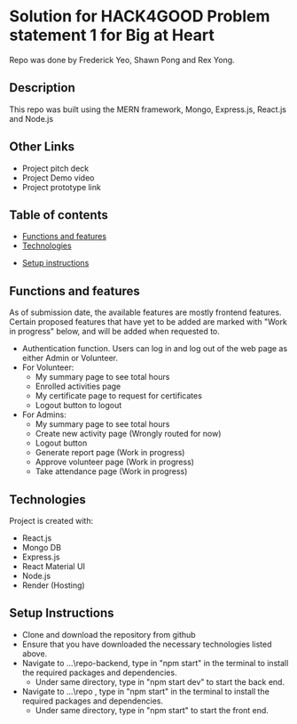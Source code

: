 # Solution for HACK4GOOD Problem statement 1 for Big at Heart
Repo was done by Frederick Yeo, Shawn Pong and Rex Yong.

## Description
This repo was built using the MERN framework, Mongo, Express.js, React.js and Node.js

## Other Links
* Project pitch deck
* Project Demo video
* Project prototype link

## Table of contents
* [Functions and features](#functions-and-features)
* [Technologies](#technologies)
<!-- * [Structure of files] (#structure-of-files) -->
* [Setup instructions](#Setup-instructions)

## Functions and features 
As of submission date, the available features are mostly frontend features. Certain proposed features that have yet to be added are marked with "Work in progress" below, and will be added when requested to.
* Authentication function. Users can log in and log out of the web page as either Admin or Volunteer.
* For Volunteer: 
    * My summary page to see total hours
    * Enrolled activities page
    * My certificate page to request for certificates
    * Logout button to logout
* For Admins: 
    * My summary page to see total hours
    * Create new activity page (Wrongly routed for now)
    * Logout button 
    * Generate report page (Work in progress)
    * Approve volunteer page (Work in progress)
    * Take attendance page (Work in progress)

## Technologies
Project is created with:
* React.js
* Mongo DB
* Express.js
* React Material UI
* Node.js
* Render (Hosting)

## Setup Instructions
* Clone and download the repository from github
* Ensure that you have downloaded the necessary technologies listed above. 
* Navigate to ...\repo-backend, type in "npm start" in the terminal to install the required packages and dependencies.
    * Under same directory, type in "npm start dev" to start the back end.
* Navigate to ...\repo , type in "npm start" in the terminal to install the required packages and dependencies. 
    * Under same directory, type in "npm start" to start the front end.

<!-- # Getting Started with Create React App

This project was bootstrapped with [Create React App](https://github.com/facebook/create-react-app).

## Available Scripts

In the project directory, you can run:

### `npm start`

Runs the app in the development mode.\
Open [http://localhost:3000](http://localhost:3000) to view it in your browser.

The page will reload when you make changes.\
You may also see any lint errors in the console.

### `npm test`

Launches the test runner in the interactive watch mode.\
See the section about [running tests](https://facebook.github.io/create-react-app/docs/running-tests) for more information.

### `npm run build`

Builds the app for production to the `build` folder.\
It correctly bundles React in production mode and optimizes the build for the best performance.

The build is minified and the filenames include the hashes.\
Your app is ready to be deployed!

See the section about [deployment](https://facebook.github.io/create-react-app/docs/deployment) for more information.

### `npm run eject`

**Note: this is a one-way operation. Once you `eject`, you can't go back!**

If you aren't satisfied with the build tool and configuration choices, you can `eject` at any time. This command will remove the single build dependency from your project.

Instead, it will copy all the configuration files and the transitive dependencies (webpack, Babel, ESLint, etc) right into your project so you have full control over them. All of the commands except `eject` will still work, but they will point to the copied scripts so you can tweak them. At this point you're on your own.

You don't have to ever use `eject`. The curated feature set is suitable for small and middle deployments, and you shouldn't feel obligated to use this feature. However we understand that this tool wouldn't be useful if you couldn't customize it when you are ready for it.

## Learn More

You can learn more in the [Create React App documentation](https://facebook.github.io/create-react-app/docs/getting-started).

To learn React, check out the [React documentation](https://reactjs.org/).

### Code Splitting

This section has moved here: [https://facebook.github.io/create-react-app/docs/code-splitting](https://facebook.github.io/create-react-app/docs/code-splitting)

### Analyzing the Bundle Size

This section has moved here: [https://facebook.github.io/create-react-app/docs/analyzing-the-bundle-size](https://facebook.github.io/create-react-app/docs/analyzing-the-bundle-size)

### Making a Progressive Web App

This section has moved here: [https://facebook.github.io/create-react-app/docs/making-a-progressive-web-app](https://facebook.github.io/create-react-app/docs/making-a-progressive-web-app)

### Advanced Configuration

This section has moved here: [https://facebook.github.io/create-react-app/docs/advanced-configuration](https://facebook.github.io/create-react-app/docs/advanced-configuration)

### Deployment

This section has moved here: [https://facebook.github.io/create-react-app/docs/deployment](https://facebook.github.io/create-react-app/docs/deployment)

### `npm run build` fails to minify

This section has moved here: [https://facebook.github.io/create-react-app/docs/troubleshooting#npm-run-build-fails-to-minify](https://facebook.github.io/create-react-app/docs/troubleshooting#npm-run-build-fails-to-minify) -->
